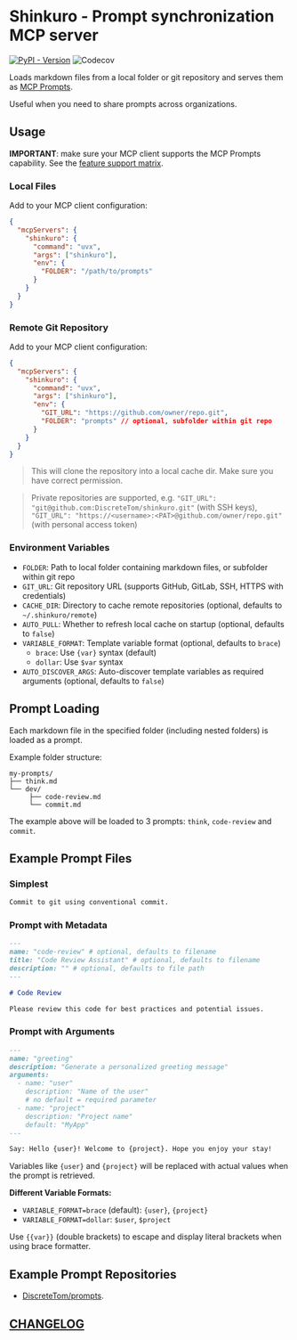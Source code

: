 # Shinkuro - Prompt synchronization MCP server

[![PyPI - Version](https://img.shields.io/pypi/v/shinkuro)](https://pypi.org/project/shinkuro/)
![Codecov](https://img.shields.io/codecov/c/github/DiscreteTom/shinkuro)

Loads markdown files from a local folder or git repository and serves them as [MCP Prompts](https://modelcontextprotocol.io/specification/2025-06-18/server/prompts).

Useful when you need to share prompts across organizations.

## Usage

**IMPORTANT**: make sure your MCP client supports the MCP Prompts capability. See the [feature support matrix](https://modelcontextprotocol.io/clients#feature-support-matrix).

### Local Files

Add to your MCP client configuration:

```json
{
  "mcpServers": {
    "shinkuro": {
      "command": "uvx",
      "args": ["shinkuro"],
      "env": {
        "FOLDER": "/path/to/prompts"
      }
    }
  }
}
```

### Remote Git Repository

Add to your MCP client configuration:

```json
{
  "mcpServers": {
    "shinkuro": {
      "command": "uvx",
      "args": ["shinkuro"],
      "env": {
        "GIT_URL": "https://github.com/owner/repo.git",
        "FOLDER": "prompts" // optional, subfolder within git repo
      }
    }
  }
}
```

> This will clone the repository into a local cache dir. Make sure you have correct permission.

> Private repositories are supported, e.g. `"GIT_URL": "git@github.com:DiscreteTom/shinkuro.git"` (with SSH keys), `"GIT_URL": "https://<username>:<PAT>@github.com/owner/repo.git"` (with personal access token)

### Environment Variables

- `FOLDER`: Path to local folder containing markdown files, or subfolder within git repo
- `GIT_URL`: Git repository URL (supports GitHub, GitLab, SSH, HTTPS with credentials)
- `CACHE_DIR`: Directory to cache remote repositories (optional, defaults to `~/.shinkuro/remote`)
- `AUTO_PULL`: Whether to refresh local cache on startup (optional, defaults to `false`)
- `VARIABLE_FORMAT`: Template variable format (optional, defaults to `brace`)
  - `brace`: Use `{var}` syntax (default)
  - `dollar`: Use `$var` syntax
- `AUTO_DISCOVER_ARGS`: Auto-discover template variables as required arguments (optional, defaults to `false`)

## Prompt Loading

Each markdown file in the specified folder (including nested folders) is loaded as a prompt.

Example folder structure:

```
my-prompts/
├── think.md
└── dev/
     ├── code-review.md
     └── commit.md
```

The example above will be loaded to 3 prompts: `think`, `code-review` and `commit`.

## Example Prompt Files

### Simplest

```markdown
Commit to git using conventional commit.
```

### Prompt with Metadata

```markdown
---
name: "code-review" # optional, defaults to filename
title: "Code Review Assistant" # optional, defaults to filename
description: "" # optional, defaults to file path
---

# Code Review

Please review this code for best practices and potential issues.
```

### Prompt with Arguments

```markdown
---
name: "greeting"
description: "Generate a personalized greeting message"
arguments:
  - name: "user"
    description: "Name of the user"
    # no default = required parameter
  - name: "project"
    description: "Project name"
    default: "MyApp"
---

Say: Hello {user}! Welcome to {project}. Hope you enjoy your stay!
```

Variables like `{user}` and `{project}` will be replaced with actual values when the prompt is retrieved. 

**Different Variable Formats:**
- `VARIABLE_FORMAT=brace` (default): `{user}`, `{project}`
- `VARIABLE_FORMAT=dollar`: `$user`, `$project`

Use `{{var}}` (double brackets) to escape and display literal brackets when using brace formatter.

## Example Prompt Repositories

- [DiscreteTom/prompts](https://github.com/DiscreteTom/prompts).

## [CHANGELOG](./CHANGELOG.md)
